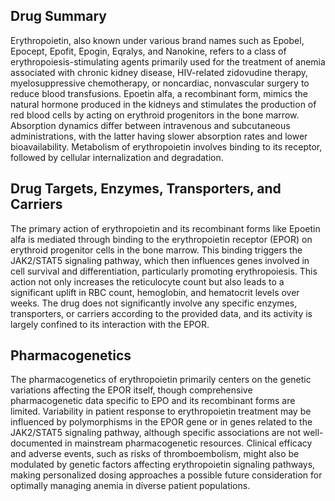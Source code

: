 ## Drug Summary
Erythropoietin, also known under various brand names such as Epobel, Epocept, Epofit, Epogin, Eqralys, and Nanokine, refers to a class of erythropoiesis-stimulating agents primarily used for the treatment of anemia associated with chronic kidney disease, HIV-related zidovudine therapy, myelosuppressive chemotherapy, or noncardiac, nonvascular surgery to reduce blood transfusions. Epoetin alfa, a recombinant form, mimics the natural hormone produced in the kidneys and stimulates the production of red blood cells by acting on erythroid progenitors in the bone marrow. Absorption dynamics differ between intravenous and subcutaneous administrations, with the latter having slower absorption rates and lower bioavailability. Metabolism of erythropoietin involves binding to its receptor, followed by cellular internalization and degradation.

## Drug Targets, Enzymes, Transporters, and Carriers
The primary action of erythropoietin and its recombinant forms like Epoetin alfa is mediated through binding to the erythropoietin receptor (EPOR) on erythroid progenitor cells in the bone marrow. This binding triggers the JAK2/STAT5 signaling pathway, which then influences genes involved in cell survival and differentiation, particularly promoting erythropoiesis. This action not only increases the reticulocyte count but also leads to a significant uplift in RBC count, hemoglobin, and hematocrit levels over weeks. The drug does not significantly involve any specific enzymes, transporters, or carriers according to the provided data, and its activity is largely confined to its interaction with the EPOR.

## Pharmacogenetics
The pharmacogenetics of erythropoietin primarily centers on the genetic variations affecting the EPOR itself, though comprehensive pharmacogenetic data specific to EPO and its recombinant forms are limited. Variability in patient response to erythropoietin treatment may be influenced by polymorphisms in the EPOR gene or in genes related to the JAK2/STAT5 signaling pathway, although specific associations are not well-documented in mainstream pharmacogenetic resources. Clinical efficacy and adverse events, such as risks of thromboembolism, might also be modulated by genetic factors affecting erythropoietin signaling pathways, making personalized dosing approaches a possible future consideration for optimally managing anemia in diverse patient populations.